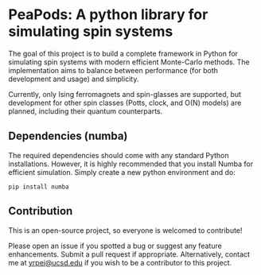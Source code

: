 # PeaPods: A python library for simulating spin systems

The goal of this project is to build a complete framework in Python for simulating spin systems with modern efficient Monte-Carlo methods. The implementation aims to balance between performance (for both development and usage) and simplicity. 

Currently, only Ising ferromagnets and spin-glasses are supported, but development for other spin classes (Potts, clock, and O(N) models) are planned, including their quantum counterparts.

## Dependencies (numba)

The required dependencies should come with any standard Python installations. However, it is highly recommended that you install Numba for efficient simulation. Simply create a new python environment and do:

`pip install numba`

## Contribution

This is an open-source project, so everyone is welcomed to contribute! 

Please open an issue if you spotted a bug or suggest any feature enhancements. Submit a pull request if appropriate. Alternatively, contact me at yrpei@ucsd.edu if you wish to be a contributor to this project.